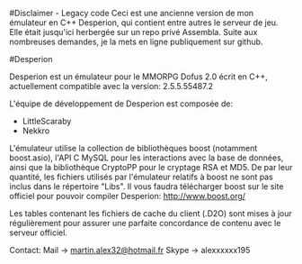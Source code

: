 #Disclaimer - Legacy code
Ceci est une ancienne version de mon émulateur en C++ Desperion, qui contient entre autres le serveur de jeu. Elle était jusqu'ici herbergée sur un repo privé Assembla. Suite aux nombreuses demandes, je la mets en ligne publiquement sur github.

#Desperion

Desperion est un émulateur pour le MMORPG Dofus 2.0 écrit en C++, actuellement compatible avec la version:
2.5.5.55487.2

L'équipe de développement de Desperion est composée de:
- LittleScaraby
- Nekkro

L'émulateur utilise la collection de bibliothèques boost (notamment boost.asio), l'API C MySQL pour les interactions avec la base de données, ainsi que la bibliothèque CryptoPP pour le cryptage RSA et MD5.
De par leur quantité, les fichiers utilisés par l'émulateur relatifs à boost ne sont pas inclus dans le répertoire "Libs". Il vous faudra télécharger boost sur le site officiel pour pouvoir compiler Desperion:
<http://www.boost.org/>

Les tables contenant les fichiers de cache du client (.D2O) sont mises à jour régulièrement pour assurer une parfaite concordance de contenu avec le serveur officiel.

Contact:
Mail -> <martin.alex32@hotmail.fr>
Skype -> alexxxxxx195
